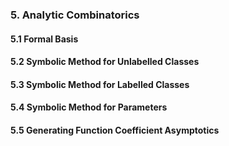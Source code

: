 ### 5. Analytic Combinatorics
#### 5.1 Formal Basis
#### 5.2 Symbolic Method for Unlabelled Classes
#### 5.3 Symbolic Method for Labelled Classes
#### 5.4 Symbolic Method for Parameters
#### 5.5 Generating Function Coefficient Asymptotics
